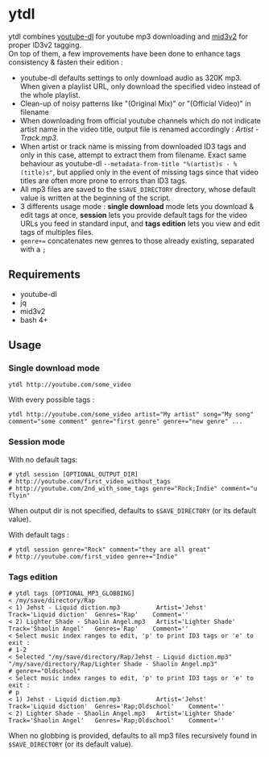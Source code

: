 # ytdl
ytdl combines [youtube-dl](https://github.com/ytdl-org/youtube-dl) for youtube mp3 downloading and [mid3v2](https://github.com/quodlibet/mutagen/blob/master/docs/man/mid3v2.rst) for proper ID3v2 tagging.  
On top of them, a few improvements have been done to enhance tags consistency & fasten their edition :
* youtube-dl defaults settings to only download audio as 320K mp3. When given a playlist URL, only download the specified video instead of the whole playlist.
* Clean-up of noisy patterns like "(Original Mix)" or "(Official Video)" in filename
* When downloading from official youtube channels which do not indicate artist name in the video title, output file is renamed accordingly : *Artist - Track.mp3*.
* When artist or track name is missing from downloaded ID3 tags and only in this case, attempt to extract them from filename. Exact same behaviour as youtube-dl `--metadata-from-title "%(artist)s - %(title)s"`, but applied only in the event of missing tags since that video titles are often more prone to errors than ID3 tags.
* All mp3 files are saved to the `$SAVE_DIRECTORY` directory, whose default value is written at the beginning of the script.
* 3 differents usage mode : **single download** mode lets you download & edit tags at once, **session** lets you provide default tags for the video URLs you feed in standard input, and **tags edition** lets you view and edit tags of multiples files.
* `genre+=` concatenates new genres to those already existing, separated with a `;`

## Requirements
* youtube-dl
* jq
* mid3v2
* bash 4+

## Usage

### Single download mode

```ytdl http://youtube.com/some_video```

With every possible tags : 
```
ytdl http://youtube.com/some_video artist="My artist" song="My song" comment="some comment" genre="first genre" genre+="new genre" ...
```

### Session mode

With no default tags: 
```
# ytdl session [OPTIONAL_OUTPUT_DIR]
# http://youtube.com/first_video_without_tags
# http://youtube.com/2nd_with_some_tags genre="Rock;Indie" comment="u flyin"
```
When output dir is not specified, defaults to `$SAVE_DIRECTORY` (or its default value).

With default tags :
```
# ytdl session genre="Rock" comment="they are all great"
# http://youtube.com/first_video genre+="Indie"
```

### Tags edition

```
# ytdl tags [OPTIONAL_MP3_GLOBBING]
< /my/save/directory/Rap
< 1) Jehst - Liquid diction.mp3          Artist='Jehst'          Track='Liquid diction'  Genres='Rap'    Comment=''
< 2) Lighter Shade - Shaolin Angel.mp3   Artist='Lighter Shade'  Track='Shaolin Angel'   Genres='Rap'    Comment=''
< Select music index ranges to edit, 'p' to print ID3 tags or 'e' to exit :
# 1-2
< Selected "/my/save/directory/Rap/Jehst - Liquid diction.mp3" "/my/save/directory/Rap/Lighter Shade - Shaolin Angel.mp3"
# genre+="Oldschool"
< Select music index ranges to edit, 'p' to print ID3 tags or 'e' to exit :
# p
< 1) Jehst - Liquid diction.mp3          Artist='Jehst'          Track='Liquid diction'  Genres='Rap;Oldschool'    Comment=''
< 2) Lighter Shade - Shaolin Angel.mp3   Artist='Lighter Shade'  Track='Shaolin Angel'   Genres='Rap;Oldschool'    Comment=''
```
When no globbing is provided, defaults to all mp3 files recursively found in `$SAVE_DIRECTORY` (or its default value).

